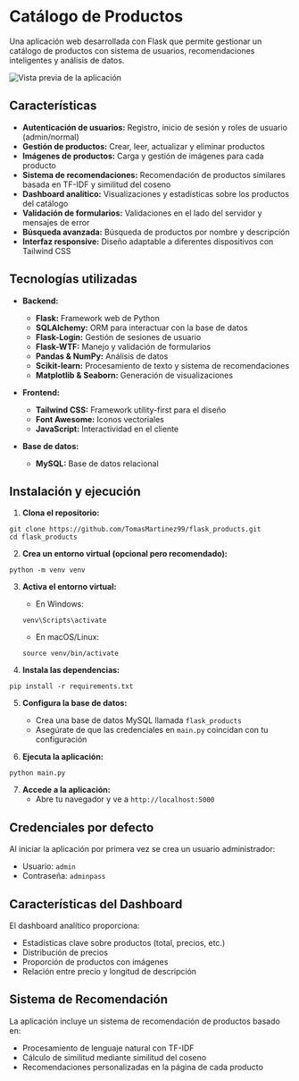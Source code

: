 # Catálogo de Productos

Una aplicación web desarrollada con Flask que permite gestionar un catálogo de productos con sistema de usuarios, recomendaciones inteligentes y análisis de datos.

![Vista previa de la aplicación](static/img/preview.png)

## Características

- **Autenticación de usuarios:** Registro, inicio de sesión y roles de usuario (admin/normal)
- **Gestión de productos:** Crear, leer, actualizar y eliminar productos
- **Imágenes de productos:** Carga y gestión de imágenes para cada producto
- **Sistema de recomendaciones:** Recomendación de productos similares basada en TF-IDF y similitud del coseno
- **Dashboard analítico:** Visualizaciones y estadísticas sobre los productos del catálogo
- **Validación de formularios:** Validaciones en el lado del servidor y mensajes de error
- **Búsqueda avanzada:** Búsqueda de productos por nombre y descripción
- **Interfaz responsive:** Diseño adaptable a diferentes dispositivos con Tailwind CSS

## Tecnologías utilizadas

- **Backend:**
  - **Flask:** Framework web de Python
  - **SQLAlchemy:** ORM para interactuar con la base de datos
  - **Flask-Login:** Gestión de sesiones de usuario
  - **Flask-WTF:** Manejo y validación de formularios
  - **Pandas & NumPy:** Análisis de datos
  - **Scikit-learn:** Procesamiento de texto y sistema de recomendaciones
  - **Matplotlib & Seaborn:** Generación de visualizaciones

- **Frontend:**
  - **Tailwind CSS:** Framework utility-first para el diseño
  - **Font Awesome:** Iconos vectoriales
  - **JavaScript:** Interactividad en el cliente

- **Base de datos:**
  - **MySQL:** Base de datos relacional

## Instalación y ejecución

1. **Clona el repositorio:**
```
git clone https://github.com/TomasMartinez99/flask_products.git
cd flask_products
```

2. **Crea un entorno virtual (opcional pero recomendado):**
```
python -m venv venv
```

3. **Activa el entorno virtual:**
   - En Windows:
   ```
   venv\Scripts\activate
   ```
   - En macOS/Linux:
   ```
   source venv/bin/activate
   ```

4. **Instala las dependencias:**
```
pip install -r requirements.txt
```

5. **Configura la base de datos:**
   - Crea una base de datos MySQL llamada `flask_products`
   - Asegúrate de que las credenciales en `main.py` coincidan con tu configuración

6. **Ejecuta la aplicación:**
```
python main.py
```

7. **Accede a la aplicación:**
   - Abre tu navegador y ve a `http://localhost:5000`

## Credenciales por defecto
Al iniciar la aplicación por primera vez se crea un usuario administrador:
- Usuario: `admin`
- Contraseña: `adminpass`

## Características del Dashboard

El dashboard analítico proporciona:
- Estadísticas clave sobre productos (total, precios, etc.)
- Distribución de precios
- Proporción de productos con imágenes
- Relación entre precio y longitud de descripción

## Sistema de Recomendación

La aplicación incluye un sistema de recomendación de productos basado en:
- Procesamiento de lenguaje natural con TF-IDF
- Cálculo de similitud mediante similitud del coseno
- Recomendaciones personalizadas en la página de cada producto